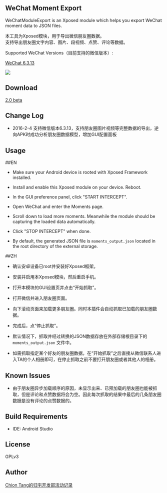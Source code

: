 WeChat Moment Export
--------------------

WeChatModuleExport is an Xposed module which helps you export WeChat moment data to JSON files.

本工具为Xposed模块，用于导出微信朋友圈数据。  
支持导出朋友圈文字内容、图片、段视频、点赞、评论等数据。

Supported WeChat Versions（目前支持的微信版本）:

[WeChat 6.3.13](https://github.com/Chion82/WeChatMomentExport/raw/master/weixin6313android740.apk)

![](ttps://github.com/Chion82/WeChatMomentExport/raw/master/demo_1.jpg)

Download
--------

[2.0 beta](https://github.com/Chion82/WeChatMomentExport/releases/download/untagged-4edb698347398e740411/wechatmomentexport2.0beta.apk)  

Change Log
----------

* 2016-2-4 支持微信版本6.3.13，支持朋友圈图片视频等完整数据的导出，逆向APK时成功分析朋友圈数据模型，增加GUI配置面板

Usage
-----

##EN

* Make sure your Android device is rooted with Xposed Framework installed.

* Install and enable this Xposed module on your device. Reboot.

* In the GUI preference panel, click "START INTERCEPT".

* Open WeChat and enter the Moments page.

* Scroll down to load more moments. Meanwhile the module should be capturing the loaded data automatically.

* Click "STOP INTERCEPT" when done.

* By default, the generated JSON file is ```moments_output.json``` located in the root directory of the external storage.

##ZH

* 确认安卓设备已root并安装好Xposed框架。

* 安装并启用本Xposed模块，然后重启手机。

* 打开本模块的GUI设置页并点击“开始抓取”。

* 打开微信并进入朋友圈页面。

* 向下滚动页面来加载更多朋友圈。同时本插件会自动抓取已加载的朋友圈数据。

* 完成后，点“停止抓取”。

* 默认情况下，抓取并经过转换的JSON数据存放在外部存储根目录下的 ```moments_output.json``` 文件中。

* 如需抓取指定某个好友的朋友圈数据，在“开始抓取”之后直接从微信联系人进入TA的个人相册即可，在停止抓取之前不要打开朋友圈或者其他人的相册。

Known Issues
------------

*  由于朋友圈异步加载顺序的原因，未显示出来、已预加载的朋友圈也能被抓取，但是评论和点赞数据将会为空。因此每次抓取的结果中最后的几条朋友圈数据是没有评论的点赞数据的。

Build Requirements
------------------

* IDE: Android Studio

License
-------

GPLv3

Author
------

[Chion Tang的归宅开发部活动记录](https://blog.chionlab.moe)
